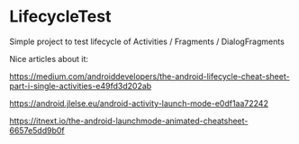 # LifecycleTest

Simple project to test lifecycle of Activities / Fragments / DialogFragments

Nice articles about it:

https://medium.com/androiddevelopers/the-android-lifecycle-cheat-sheet-part-i-single-activities-e49fd3d202ab

https://android.jlelse.eu/android-activity-launch-mode-e0df1aa72242

https://itnext.io/the-android-launchmode-animated-cheatsheet-6657e5dd9b0f
